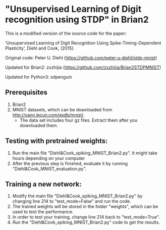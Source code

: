 # "Unsupervised Learning of Digit recognition using STDP" in Brian2

This is a modified version of the source code for the paper:

‘Unsupervised Learning of Digit Recognition Using Spike-Timing-Dependent Plasticity’, Diehl and Cook, (2015).

Original code: Peter U. Diehl (https://github.com/peter-u-diehl/stdp-mnist)

Updated for Brian2: zxzhijia (https://github.com/zxzhijia/Brian2STDPMNIST)

Updated for Python3: sdpenguin

## Prerequisites

1. Brian2 
2. MNIST datasets, which can be downloaded from http://yann.lecun.com/exdb/mnist/. 
   * The data set includes four gz files. Extract them after you downloaded them.

## Testing with pretrained weights:

1. Run the main file "Diehl&Cook_spiking_MNIST_Brian2.py". It might take hours depending on your computer 
2. After the previous step is finished, evaluate it by running "Diehl&Cook_MNIST_evaluation.py".

## Training a new network:

1. Modify the main file "Diehl&Cook_spiking_MNIST_Brian2.py" by changing line 214 to "test_mode=False" and run the code. 
2. The trained weights will be stored in the folder "weights", which can be used to test the performance.
3. In order to test your training, change line 214 back to "test_mode=True". 
4. Run the "Diehl&Cook_spiking_MNIST_Brian2.py" code to get the results. 
